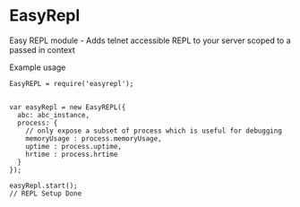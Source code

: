 EasyRepl
========
Easy REPL module - Adds telnet accessible REPL to your server scoped to a passed in context

Example usage


    EasyREPL = require('easyrepl');


    var easyRepl = new EasyREPL({
      abc: abc_instance,
      process: {
        // only expose a subset of process which is useful for debugging
        memoryUsage : process.memoryUsage,
        uptime : process.uptime,     
        hrtime : process.hrtime
      }
    });
    
    easyRepl.start();
    // REPL Setup Done

